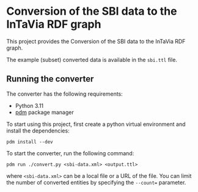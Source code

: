 # Conversion of the SBI data to the InTaVia RDF graph

This project provides the Conversion of the SBI data to the InTaVia RDF graph.

The example (subset) converted data is available in the `sbi.ttl` file.

## Running the converter

The converter has the following requirements:

- Python 3.11
- [pdm](https://pdm.fming.dev/) package manager

To start using this project, first create a python virtual environment and install the dependencies:

    pdm install --dev

To start the converter, run the following command:

    pdm run ./convert.py <sbi-data.xml> <output.ttl>

where `<sbi-data.xml>` can be a local file or a URL of the file. You can limit the number of converted entities by specifying the `--count=` parameter.
